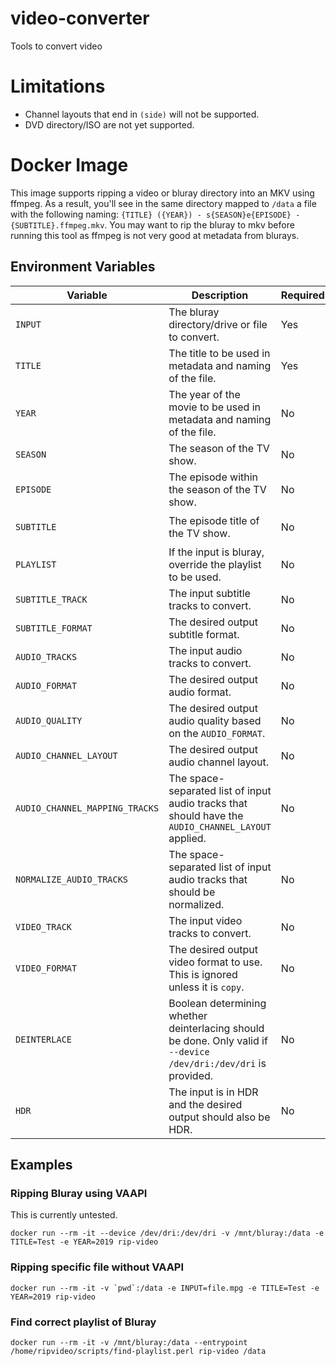 # video-converter
Tools to convert video

# Limitations
- Channel layouts that end in `(side)` will not be supported.
- DVD directory/ISO are not yet supported.

# Docker Image
This image supports ripping a video or bluray directory into an MKV using ffmpeg. As a result, 
you'll see in the same directory mapped to `/data` a file with the following naming:
`{TITLE} ({YEAR}) - s{SEASON}e{EPISODE} - {SUBTITLE}.ffmpeg.mkv`. You may want to rip the bluray
to mkv before running this tool as ffmpeg is not very good at metadata from blurays.

## Environment Variables
Variable | Description | Required | Default | Example
--- | --- | --- | --- | ---
`INPUT` | The bluray directory/drive or file to convert. | Yes | | `/mnt/bluray`
`TITLE` | The title to be used in metadata and naming of the file. | Yes | | `Cool Movie`
`YEAR` | The year of the movie to be used in metadata and naming of the file. | No | | `2019`
`SEASON` | The season of the TV show. | No | | `01`
`EPISODE` | The episode within the season of the TV show. | No | | `01`
`SUBTITLE` | The episode title of the TV show. | No | | `The One Where They Dance`
`PLAYLIST` | If the input is bluray, override the playlist to be used. | No | | `183`
`SUBTITLE_TRACK` | The input subtitle tracks to convert. | No | `s?` | `1`
`SUBTITLE_FORMAT` | The desired output subtitle format. | No | `ass` | `copy`
`AUDIO_TRACKS` | The input audio tracks to convert. | No | `*` | `1`
`AUDIO_FORMAT` | The desired output audio format. | No | `aac` | `eac3`
`AUDIO_QUALITY` | The desired output audio quality based on the `AUDIO_FORMAT`. | No | `2` | `560`
`AUDIO_CHANNEL_LAYOUT` | The desired output audio channel layout. | No | `5.1` | `7.1`
`AUDIO_CHANNEL_MAPPING_TRACKS` | The space-separated list of input audio tracks that should have the `AUDIO_CHANNEL_LAYOUT` applied. | No | ` ` | `1 2 3 4`
`NORMALIZE_AUDIO_TRACKS` | The space-separated list of input audio tracks that should be normalized. | No | | `1 2`
`VIDEO_TRACK` | The input video tracks to convert. | No | `v` | `0`
`VIDEO_FORMAT` | The desired output video format to use. This is ignored unless it is `copy`. | No | `nocopy` | `copy`
`DEINTERLACE` | Boolean determining whether deinterlacing should be done. Only valid if `--device /dev/dri:/dev/dri` is provided. | No | `n` | `y`
`HDR` | The input is in HDR and the desired output should also be HDR. | No | `n` | `y`

## Examples

### Ripping Bluray using VAAPI
This is currently untested.
```
docker run --rm -it --device /dev/dri:/dev/dri -v /mnt/bluray:/data -e TITLE=Test -e YEAR=2019 rip-video
```

### Ripping specific file without VAAPI
```
docker run --rm -it -v `pwd`:/data -e INPUT=file.mpg -e TITLE=Test -e YEAR=2019 rip-video

```

### Find correct playlist of Bluray
```
docker run --rm -it -v /mnt/bluray:/data --entrypoint /home/ripvideo/scripts/find-playlist.perl rip-video /data
```

